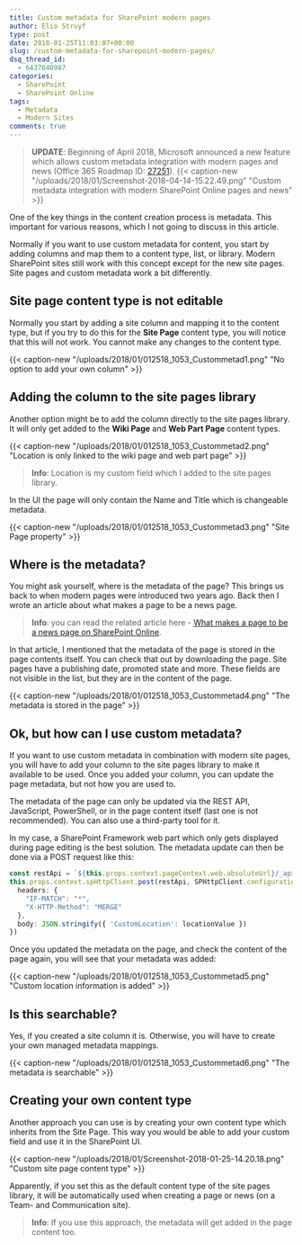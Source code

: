 ```yaml
---
title: Custom metadata for SharePoint modern pages
author: Elio Struyf
type: post
date: 2018-01-25T11:03:07+00:00
slug: /custom-metadata-for-sharepoint-modern-pages/
dsq_thread_id:
  - 6437040987
categories:
  - SharePoint
  - SharePoint Online
tags:
  - Metadata
  - Modern Sites
comments: true
---
```



> **UPDATE**: Beginning of April 2018, Microsoft announced a new feature which allows custom metadata integration with modern pages and news (Office 365 Roadmap ID: [27251](https://products.office.com/business/office-365-roadmap?filters=&featureid=27251)).
{{< caption-new "/uploads/2018/01/Screenshot-2018-04-14-15.22.49.png" "Custom metadata integration with modern SharePoint Online pages and news" >}}

One of the key things in the content creation process is metadata. This important for various reasons, which I not going to discuss in this article.

Normally if you want to use custom metadata for content, you start by adding columns and map them to a content type, list, or library. Modern SharePoint sites still work with this concept except for the new site pages. Site pages and custom metadata work a bit differently.

## Site page content type is not editable

Normally you start by adding a site column and mapping it to the content type, but if you try to do this for the **Site Page** content type, you will notice that this will not work. You cannot make any changes to the content type.

{{< caption-new "/uploads/2018/01/012518_1053_Custommetad1.png" "No option to add your own column" >}}

## Adding the column to the site pages library

Another option might be to add the column directly to the site pages library. It will only get added to the **Wiki Page** and **Web Part Page** content types.

{{< caption-new "/uploads/2018/01/012518_1053_Custommetad2.png" "Location is only linked to the wiki page and web part page" >}}

> **Info**: Location is my custom field which I added to the site pages library.

In the UI the page will only contain the Name and Title which is changeable metadata.

{{< caption-new "/uploads/2018/01/012518_1053_Custommetad3.png" "Site Page property" >}}

## Where is the metadata?

You might ask yourself, where is the metadata of the page? This brings us back to when modern pages were introduced two years ago. Back then I wrote an article about what makes a page to be a news page.

> **Info**: you can read the related article here - [What makes a page to be a news page on SharePoint Online](https://www.eliostruyf.com/what-makes-a-page-to-be-a-news-page-on-sharepoint-online/).

In that article, I mentioned that the metadata of the page is stored in the page contents itself. You can check that out by downloading the page. Site pages have a publishing date, promoted state and more. These fields are not visible in the list, but they are in the content of the page.

{{< caption-new "/uploads/2018/01/012518_1053_Custommetad4.png" "The metadata is stored in the page" >}}

## Ok, but how can I use custom metadata?

If you want to use custom metadata in combination with modern site pages, you will have to add your column to the site pages library to make it available to be used. Once you added your column, you can update the page metadata, but not how you are used to.

The metadata of the page can only be updated via the REST API, JavaScript, PowerShell, or in the page content itself (last one is not recommended). You can also use a third-party tool for it.

In my case, a SharePoint Framework web part which only gets displayed during page editing is the best solution. The metadata update can then be done via a POST request like this:

```typescript
const restApi = `${this.props.context.pageContext.web.absoluteUrl}/_api/web/lists(guid'${this.props.context.pageContext.list.id}')/items(${this.props.context.pageContext.listItem.id})`;
this.props.context.spHttpClient.post(restApi, SPHttpClient.configurations.v1, {
  headers: {
    "IF-MATCH": "*",
    "X-HTTP-Method": "MERGE"
  },
  body: JSON.stringify({ 'CustomLocation': locationValue })
})
```

Once you updated the metadata on the page, and check the content of the page again, you will see that your metadata was added:

{{< caption-new "/uploads/2018/01/012518_1053_Custommetad5.png" "Custom location information is added" >}}

## Is this searchable?

Yes, if you created a site column it is. Otherwise, you will have to create your own managed metadata mappings.

{{< caption-new "/uploads/2018/01/012518_1053_Custommetad6.png" "The metadata is searchable" >}}

## Creating your own content type

Another approach you can use is by creating your own content type which inherits from the Site Page. This way you would be able to add your custom field and use it in the SharePoint UI.

{{< caption-new "/uploads/2018/01/Screenshot-2018-01-25-14.20.18.png" "Custom site page content type" >}}

Apparently, if you set this as the default content type of the site pages library, it will be automatically used when creating a page or news (on a Team- and Communication site).

> **Info**: If you use this approach, the metadata will get added in the page content too.
